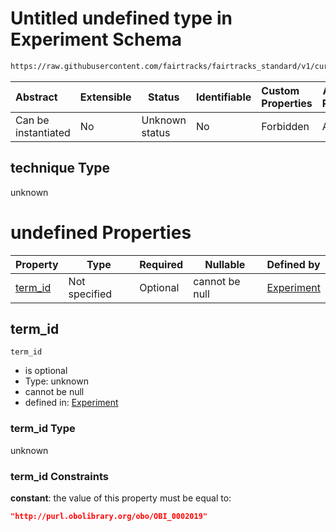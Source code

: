 # Untitled undefined type in Experiment Schema

```txt
https://raw.githubusercontent.com/fairtracks/fairtracks_standard/v1/current/json/schema/fairtracks_experiment.schema.json#/allOf/6/if/properties/technique
```




| Abstract            | Extensible | Status         | Identifiable | Custom Properties | Additional Properties | Access Restrictions | Defined In                                                                                                     |
| :------------------ | ---------- | -------------- | ------------ | :---------------- | --------------------- | ------------------- | -------------------------------------------------------------------------------------------------------------- |
| Can be instantiated | No         | Unknown status | No           | Forbidden         | Allowed               | none                | [fairtracks_experiment.schema.json\*](../json/schema/fairtracks_experiment.schema.json "open original schema") |

## technique Type

unknown

# undefined Properties

| Property            | Type          | Required | Nullable       | Defined by                                                                                                                                                                                                                                                                     |
| :------------------ | ------------- | -------- | -------------- | :----------------------------------------------------------------------------------------------------------------------------------------------------------------------------------------------------------------------------------------------------------------------------- |
| [term_id](#term_id) | Not specified | Optional | cannot be null | [Experiment](fairtracks_experiment-allof-6-if-properties-technique-properties-term_id.md "https&#x3A;//raw.githubusercontent.com/fairtracks/fairtracks_standard/v1/current/json/schema/fairtracks_experiment.schema.json#/allOf/6/if/properties/technique/properties/term_id") |

## term_id




`term_id`

-   is optional
-   Type: unknown
-   cannot be null
-   defined in: [Experiment](fairtracks_experiment-allof-6-if-properties-technique-properties-term_id.md "https&#x3A;//raw.githubusercontent.com/fairtracks/fairtracks_standard/v1/current/json/schema/fairtracks_experiment.schema.json#/allOf/6/if/properties/technique/properties/term_id")

### term_id Type

unknown

### term_id Constraints

**constant**: the value of this property must be equal to:

```json
"http://purl.obolibrary.org/obo/OBI_0002019"
```
